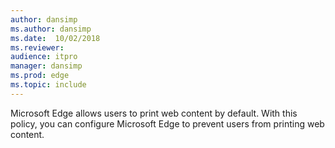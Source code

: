 ```yaml
---
author: dansimp
ms.author: dansimp
ms.date:  10/02/2018
ms.reviewer: 
audience: itpro
manager: dansimp
ms.prod: edge
ms.topic: include
---
```


Microsoft Edge allows users to print web content by default. With this policy, you can configure Microsoft Edge to prevent users from printing web content. 
